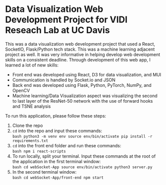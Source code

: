 # Data Visualization Web Development Project for VIDI Reseach Lab at UC Davis

This was a data visualization web development project that used a React, SocketIO, Flask/Python tech stack. This was a machine learning adjacent project as well. It was very informative in helping develop web development skills on a consistent deadline. Through development of this web app, I learned a lot of new skills:
-   Front end was developed using React, D3 for data visualization, and MUI
-	Communication is handled by Socket.io and JSON
-	Back end was developed using Flask, Python, PyTorch, NumPy, and OpenCV
-	Machine learning/Data Visualization aspect was visualizing the second to last layer of the ResNet-50 network with the use of forward hooks and TSNE analysis

To run this application, please follow these steps:
1)  Clone the repo 
2)  `cd` into the repo and input these commands: \
        ```bash
        python3 -m venv env
        source env/bin/activate
        pip install -r requirements.txt```
3) `cd` into the front end folder and run these commands: \
        ```bash
        npm i react-scripts```
4) To run locally, split your terminal. Input these commands at the root of the application in the first terminal window: \
        ```bash
        cd webSocket-App
        source env/bin/activate
        python3 server.py```
5) In the second terminal window: \
        ```bash
        cd webSocket-App/front-end
        npm start```